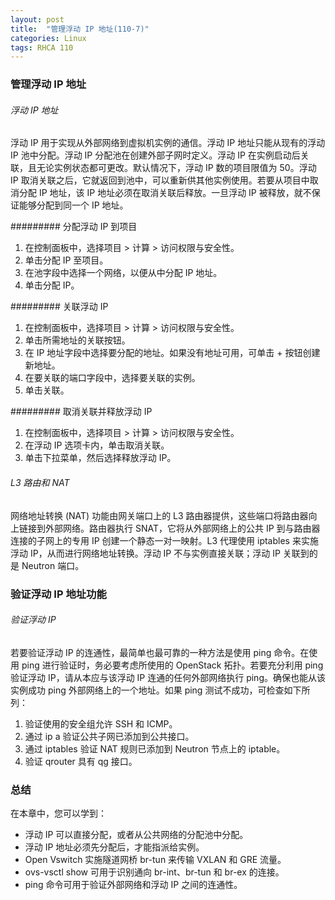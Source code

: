 ```yaml
---
layout: post
title:  "管理浮动 IP 地址(110-7)"
categories: Linux
tags: RHCA 110
---
```


### 管理浮动 IP 地址

###### 浮动 IP 地址

浮动 IP 用于实现从外部网络到虚拟机实例的通信。浮动 IP 地址只能从现有的浮动 IP 池中分配。浮动 IP 分配池在创建外部子网时定义。浮动 IP 在实例启动后关联，且无论实例状态都可更改。默认情况下，浮动 IP 数的项目限值为 50。浮动 IP 取消关联之后，它就返回到池中，可以重新供其他实例使用。若要从项目中取消分配 IP 地址，该 IP 地址必须在取消关联后释放。一旦浮动 IP 被释放，就不保证能够分配到同一个 IP 地址。

######### 分配浮动 IP 到项目

1. 在控制面板中，选择项目 > 计算 > 访问权限与安全性。
2. 单击分配 IP 至项目。
3. 在池字段中选择一个网络，以便从中分配 IP 地址。
4. 单击分配 IP。

######### 关联浮动 IP

1. 在控制面板中，选择项目 > 计算 > 访问权限与安全性。
2. 单击所需地址的关联按钮。
3. 在 IP 地址字段中选择要分配的地址。如果没有地址可用，可单击 + 按钮创建新地址。
4. 在要关联的端口字段中，选择要关联的实例。
5. 单击关联。

######### 取消关联并释放浮动 IP

1. 在控制面板中，选择项目 > 计算 > 访问权限与安全性。
2. 在浮动 IP 选项卡内，单击取消关联。
3. 单击下拉菜单，然后选择释放浮动 IP。

###### L3 路由和 NAT

网络地址转换 (NAT) 功能由网关端口上的 L3 路由器提供，这些端口将路由器向上链接到外部网络。路由器执行 SNAT，它将从外部网络上的公共 IP 到与路由器连接的子网上的专用 IP 创建一个静态一对一映射。L3 代理使用 iptables 来实施浮动 IP，从而进行网络地址转换。浮动 IP 不与实例直接关联；浮动 IP 关联到的是 Neutron 端口。


### 验证浮动 IP 地址功能 

###### 验证浮动 IP

若要验证浮动 IP 的连通性，最简单也最可靠的一种方法是使用 ping 命令。在使用 ping 进行验证时，务必要考虑所使用的 OpenStack 拓扑。若要充分利用 ping 验证浮动 IP，请从本应与该浮动 IP 连通的任何外部网络执行 ping。确保也能从该实例成功 ping 外部网络上的一个地址。如果 ping 测试不成功，可检查如下所列：

1. 验证使用的安全组允许 SSH 和 ICMP。
2. 通过 ip a 验证公共子网已添加到公共接口。
3. 通过 iptables 验证 NAT 规则已添加到 Neutron 节点上的 iptable。
4. 验证 qrouter 具有 qg 接口。

### 总结

在本章中，您可以学到：

*    浮动 IP 可以直接分配，或者从公共网络的分配池中分配。
*    浮动 IP 地址必须先分配后，才能指派给实例。
*    Open Vswitch 实施隧道网桥 br-tun 来传输 VXLAN 和 GRE 流量。
*    ovs-vsctl show 可用于识别通向 br-int、br-tun 和 br-ex 的连接。
*    ping 命令可用于验证外部网络和浮动 IP 之间的连通性。
